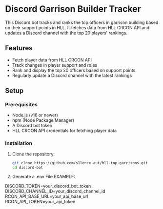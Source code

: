 # Discord Garrison Builder Tracker

This Discord bot tracks and ranks the top officers in garrison building based on their support points in HLL.
It fetches data from HLL CRCON API and updates a Discord channel with the top 20 players' rankings.

## Features

- Fetch player data from HLL CRCON API
- Track changes in player support and roles
- Rank and display the top 20 officers based on support points
- Regularly update a Discord channel with the latest rankings

## Setup

### Prerequisites

- Node.js (v16 or newer)
- npm (Node Package Manager)
- A Discord bot token
- HLL CRCON API credentials for fetching player data

### Installation

1. Clone the repository:

   ```bash
   git clone https://github.com/s1lence-aut/hll-top-garrisons.git
   cd discord-bot

2. Generate a .env File
EXAMPLE:

DISCORD_TOKEN=your_discord_bot_token
DISCORD_CHANNEL_ID=your_discord_channel_id
RCON_API_BASE_URL=your_api_base_url
RCON_API_TOKEN=your_api_token